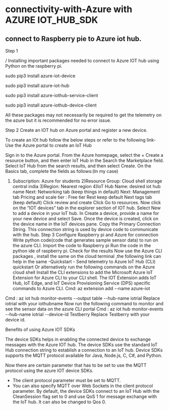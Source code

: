 # connectivity-with-Azure with AZURE IOT_HUB_SDK

## connect to Raspberry pie to Azure iot hub.

 Step 1

/ Installing important packages needed to connect to Azure IOT hub using Python on the raspberry pi.

sudo pip3 install azure-iot-device

sudo pip3 install azure-iot-hub

sudo pip3 install azure-iothub-service-client

sudo pip3 install azure-iothub-device-client 


All these packages may not necessarily be required to get the telemetry on the azure but it is recommended for no error issue.

Step 2 
Create an IOT hub on Azure portal and register a new device.

To create an IOt hub follow the below steps or refer to the following link- Use the Azure portal to create an IoT Hub 
 
Sign in to the Azure portal.
From the Azure homepage, select the + Create a resource button, and then enter IoT Hub in the Search the Marketplace field.
Select IoT Hub from the search results, and then select Create.
On the Basics tab, complete the fields as follows:(In my case)
  1) Subscription: Azure for students
  2)Resource Group: Cloud shell storage central india
  3)Region: Nearest region 
  4)IoT Hub Name: desired iot hub name
  Next: Networking tab (keep things in default)
Next: Management tab 
Pricing and scale tier : Free tier
Rest keep default
Next tags tab (keep default)
Click review and create
Click Go to resources.
Now click on the “IOT devices” tab in the explorer section of IOT hub.
Select New to add a device in your IoT hub.
In Create a device, provide a name for your new device and select Save.
Once the  device is created, click on the device name in the IoT devices pane. Copy the Primary Connection String. This connection string is used by device code to communicate with the hub.
 Step 3
Configure Raspberry pi and Azure for connection
Write python code(code that generates sample sensor data) to run on the azure CLI. 
Import the code to Raspberry pi
Run the code in the python ide of raspberry pi.
Check for the results 
Now use the  Azure CLI packages , install the same on the cloud terminal ,the following  link can help in the same -Quickstart - Send telemetry to Azure IoT Hub (CLI) quickstart 
Or alternatively run the following commands on the Azure cloud shell
Install the CLI extensions to add the Microsoft Azure IoT Extension for Azure CLI to your CLI shell. The IOT Extension adds IoT Hub, IoT Edge, and IoT Device Provisioning Service (DPS) specific commands to Azure CLI.
Cmd: az extension add --name azure-iot

Cmd : az iot hub monitor-events --output table --hub-name iotrial
Replace iotrial with your iothubname
Now run the following command to monitor and see the sensor data on the azure CLI portal 
Cmd : az iot hub monitor-events --hub-name iotrial --device-id Testberry
Replace Testberry with your device id.


Benefits of using Azure IOT SDKs

The device SDKs helps in enabling the connected device to exchange messages with the Azure IOT hub. The device SDKs use the standard IoT Hub connection string to establish a connection to an IoT hub. Device SDKs  supports the MQTT protocol  available for Java, Node.js, C, C#, and Python. 

Now there are certain parameter that has to be set to use the MQTT protocol using the azure IOT device SDKs.
- The client protocol parameter must be set to MQTT.
- You can also specify MQTT over Web Sockets in the client protocol parameter.
By default, the device SDKs connect to an IoT Hub with the CleanSession flag set to 0 and use QoS 1 for message exchange with the IoT hub. It can also be changed to Qos 0.


